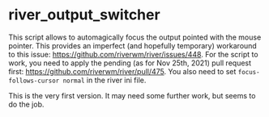 # river_output_switcher

This script allows to automagically focus the output pointed with the mouse pointer. This provides an imperfect 
(and hopefully temporary) workaround to this issue: https://github.com/riverwm/river/issues/448. For the script to work,
you need to apply the pending (as for Nov 25th, 2021) pull request first: https://github.com/riverwm/river/pull/475.
You also need to set `focus-follows-cursor normal` in the river ini file.

This is the very first version. It may need some further work, but seems to do the job.
